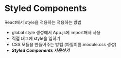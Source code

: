 # Styled Components

React에서 style을 적용하는 적용하는 방법

- global style 생성해서 App.js에 import해서 사용
- 직접 태그에 style을 입히기
- CSS 모듈을 만들어주는 방법 (파일이름.module.css 생성)
- _**Styled Components 사용하기**_
